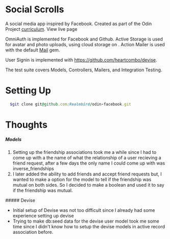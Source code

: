 # Social Scrolls

A social media app inspired by Facebook. Created as part of the Odin Project [curriculum](https://www.theodinproject.com/courses/ruby-on-rails/lessons/final-project). View live page

OmniAuth is implemented for Facebook and Github. Active Storage is used for avatar and photo uploads, using cloud storage on . Action Mailer is used with the default [Mail](https://github.com/mikel/mail) gem.

User Signin is implemented with https://github.com/heartcombo/devise.

The test suite covers Models, Controllers, Mailers, and Integration Testing.

# Setting Up
```ruby
  $git clone git@github.com:Realmbird/odin-facebook.git 
```
# Thoughts

##### Models
<ol>
  <li> Setting up the friendship associations took me a while since I had to come up with a the name of what the relationship of a user recieving a friend request, after a few days the only name I could come up with was inverse_friendships</li>
  <li>
    I later added the ability to add friends and accept friend requests but, I wanted to make a option for the model to tell if the friendship was mutual on both sides. So I decided to make a boolean and used it to say if the friendship was mutual.
  </li>
</ol>
##### Devise
<ul>
  <li> Initial setup of Devise was not too difficult since I already had some experience setting up devise</li>
  <li> Trying to make db:seed data for the devise user model took me some time since I didn't know how to setup the devise models in active record association before.</li>
</ul>
